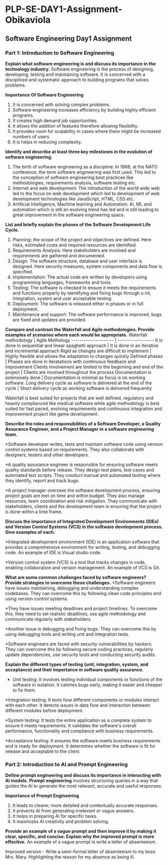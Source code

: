 # PLP-SE-DAY1-Assignment-Obikaviola

## Software Engineering Day1 Assignment

### Part 1: Introduction to Software Engineering

**Explain what software engineering is and discuss its importance in the technology industry.**
Software engineering is the process of designing, developing, testing and maintaining software. It is concerned with a disciplined and systematic approach to building programs that solves problems. 

**Importance Of Software Engineering**
1. It is concerned with solving complex problems.
2. Software engineering increases efficiency by building highly efficient programs.
3. It creates high demand job opportunities.
4. It allows the addition of features therefore allowing flexibility.
5. It provides room for scalability in cases where there might be increased numbers of users.
6. It is helps in reducing complexity.

**Identify and describe at least three key milestones in the evolution of software engineering.**
1. The birth of software engineering as a discipline: In 1968, at the NATO conference, the term software engineering was first used. This led to the conception of software engineering best practices like methodologies, requirements analysis, software testing etc.
2. Internet and web development: The introduction of the world wide web led to the focus on web development which led to development of web development technologies like JavaScript, HTML, CSS etc.
3. Artificial Intelligence, Machine learning and Automation: AI, ML and automation which is still an evolving trend has led and is still leading to great improvement in the software engineering space.

**List and briefly explain the phases of the Software Development Life Cycle.**
1. Planning: the scope of the project and objectives are defined. Here risks, estimated costs and required resources are identified. 
2. Requirements Analysis: Here stakeholders are involved and requirements are gathered and documented. 
3. Design: The software structure, database and user interface is designed. Here security measures, system components and data flow is specified. 
4. Implementation: The actual code are written by developers using programming languages, frameworks and tools. 
5. Testing: The software is checked to ensure it meets the requirements and functions properly by identifying and fixing bugs through u    nit, integration, system and user acceptable testing. 
6. Deployment: The software is released either in phases or in full deployment.
7. Maintenance and support: The software performance is improved, bugs are fixed and updates are provided.

**Compare and contrast the Waterfall and Agile methodologies. Provide examples of scenarios where each would be appropriate.**
Waterfall methodology | Agile Methology
--------------------- | ------------------
It is done in sequential and linear spaghetti approach | It is done in an Iterative and incremental approach
Rigid as changes are difficult to implement | Highly flexible and allows the adaptation to changes quickly
Defined phases | Phases are done in iteratations with continuous feedback and improvement
Clients involvement are limited to the beginning and end of the project | Clients are involved throughout the process 
Documentation is extensively done | Documentation is minimal as focus is on working software. 
Long delivery cycle as software is delivered at the end of the cycle | Short delivery cycle as working software is delivered frequently

Waterfall is best suited for projects that are well defined, regulatory and heavily complianced like medical software while agile methodology is best suited for fast paced, evolving requirements and continuous integration and improvement project like game development.

**Describe the roles and responsibilities of a Software Developer, a Quality Assurance Engineer, and a Project Manager in a software engineering team.**

*Software developer writes, tests and maintain software code using version control systems based on requirements. They also collaborate with designers, testers and other developers.

*A quality assurance engineer is responsible for ensuring software meets quality standards before release. They design test plans, test cases and automated test scripts. They conduct manual and automated testing where they identify, report and track bugs.

*A project manager oversees the software development process, ensuring project goals are met on time and within budget. They also manage resources, team coordination and risk mitigation. They communicate with stakeholders, clients and the development team in ensuring that the project is done within a time frame.

**Discuss the importance of Integrated Development Environments (IDEs) and Version Control Systems (VCS) in the software development process. Give examples of each.**

*Integrated development environment (IDE) is an application software that provides a comprehensive environment for writing, testing, and debugging code. An example of IDE is Visual studio code.

*Version control system (VCS) is a tool that tracks changes in code, enabling collaboration and version management. An example of VCS is Git.

**What are some common challenges faced by software engineers? Provide strategies to overcome these challenges.**
*Software engineers have issues maintaining, debugging and understanding complex codebases. They can overcome this by following clean code principles and using version control systems.

*They have issues meeting deadlines and project timelines. To overcome this, they need to set realistic deadlines, use agile methodology and communicate regularly with stakeholders. 

*Another issue is debugging and fixing bugs. They can overcome this by using debugging tools and writing unit and integration tests. 

*Software engineers are faced with security vulnerabilities by hackers. They can overcome this by following secure coding practices, regularly update dependencies, use security tools and conducting security audits.

**Explain the different types of testing (unit, integration, system, and acceptance) and their importance in software quality assurance.**
* Unit testing: It involves testing individual components or functions of the software in isolation. It catches bugs early, making it easier and cheaper to fix them.

*Integration testing: It tests how different components or modules interact with each other. It detects issues in data flow and interaction between different modules before deployment. 

*System testing: It tests the entire application as a complete system to ensure it meets requirements. It validates the software's overall performance, functionality and compliance with business requirements.

*Acceptance testing: It ensures the software meets business requirements and is ready for deployment. It determines whether the software is fit for release and acceptable to the client.

### Part 2: Introduction to AI and Prompt Engineering

**Define prompt engineering and discuss its importance in interacting with AI models.**
**Prompt engineering** involves structuring queries in a way that guides the AI to generate the most relevant, accurate and useful responses.

**Importance of Prompt Engineering**
1. It leads to clearer, more detailed and contextually accurate responses. 
2. It prevents AI from generating irrelevant or vague answers.
3. It helps in preparing AI for specific tasks. 
4. It maximizes AI creativity and problem solving.

**Provide an example of a vague prompt and then improve it by making it clear, specific, and concise. Explain why the improved prompt is more effective.**
An example of a vague prompt is write a letter of absenteeism.

Improved version - Write a semi-formal letter of absenteeism to my boss Mrs. Mary. Highlighting the reason for my absence as being ill. 
